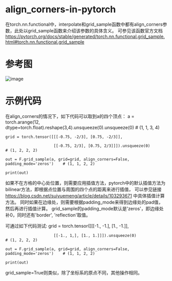# align_corners-in-pytorch
在torch.nn.functional中，interpolate和grid_sample函数中都有align_corners参数，此处以grid_sample函数来介绍该参数的具体含义。
可参见该函数官方文档 https://pytorch.org/docs/stable/generated/torch.nn.functional.grid_sample.html#torch.nn.functional.grid_sample

# 参考图
![image](https://github.com/user-attachments/assets/47d103e3-fb4c-4149-a22b-a64ac471128e)

# 示例代码
在align_corners的情况下，如下代码可以取到a的四个顶点：
    a = torch.arange(12, dtype=torch.float).reshape(3,4).unsqueeze(0).unsqueeze(0)  # (1, 1, 3, 4)
    
    grid = torch.tensor([[[-0.75, -2/3], [0.75, -2/3]], 
    
                         [[-0.75, 2/3], [0.75, 2/3]]]).unsqueeze(0)                 # (1, 2, 2, 2)
                         
    out = F.grid_sample(a, grid=grid, align_corners=False, padding_mode='zeros')    # (1, 1, 2, 2)
    
    print(out)
    
如果不在方格的中心处位置，则需要应用插值方法，pytorch中的默认插值方法为bilinear方法，即根据点位置与周围的四个点的距离来进行插值，
可以参见链接 https://blog.csdn.net/suiyuemeng/article/details/103293671 中具体插值计算方法。
同时如果在边缘处，则需要根据padding_mode来得到边缘处的pad值，然后再进行插值计算。
grid_sample的padding_mode默认是'zeros'，即边缘处补0，同时还有'border', 'reflection'取值。

可通过如下代码测试:
    grid = torch.tensor([[[-1., -1.], [1., -1.]], 
    
                         [[-1., 1,], [1., 1.]]]).unsqueeze(0)                 # (1, 2, 2, 2)
                         
    out = F.grid_sample(a, grid=grid, align_corners=False, padding_mode='zeros')    # (1, 1, 2, 2)
    
    print(out)

grid_sample=True则类似，除了坐标系的原点不同，其他操作相同。
